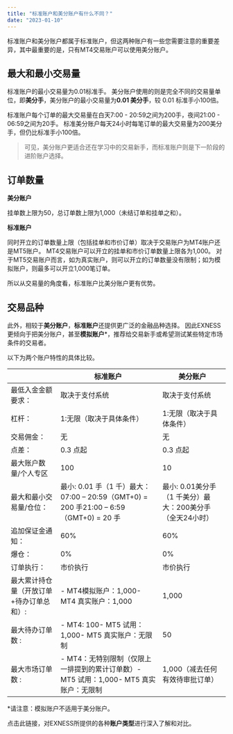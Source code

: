 ```yaml
---
title: "标准账户和美分账户有什么不同？"
date: "2023-01-10"
---
```


标准账户和美分账户都属于标准账户，但这两种账户有一些您需要注意的重要差异，其中最重要的是，只有MT4交易账户可以使用美分账户。

## **最大和最小交易量**

标准账户的最小交易量为0.01标准手。 美分账户使用的则是完全不同的交易量单位，即**美分手**，美分账户的最小交易量为**0.01 美分手**，较 0.01 标准手小100倍。

标准账户每个订单的最大交易量在白天7:00 - 20:59之间为200手，夜间21:00 - 06:59之间为20手。 标准美分账户每天24小时每笔订单的最大交易量为200美分手，但仍比标准手小100倍。

> 可见，美分账户更适合还在学习中的交易新手，而标准账户则是下一阶段的进阶账户选择。

## **订单数量**

**美分账户**

挂单数上限为50，总订单数上限为1,000（未结订单和挂单之和）。

**标准账户**

同时开立的订单数量上限（包括挂单和市价订单）取决于交易账户为MT4账户还是MT5账户。 MT4交易账户可以开立的挂单和市价订单数量上限各为1,000。 对于MT5交易账户而言，如为真实账户，则可以开立的订单数量没有限制；如为模拟账户，则最多可以开立1,000笔订单。

所以从交易量的角度看，标准账户比美分账户更有优势。

## **交易品种**

此外，相较于**美分账户**，**标准账户**还提供更广泛的金融品种选择。 因此EXNESS更倾向于把美分账户，甚至**模拟账户***，推荐给交易新手或希望测试某些特定市场条件的交易者。

以下为两个账户特性的具体比较。

| &nbsp;| 标准账户| 美分账户 |
|-------|----------|-----|
| 最低入金金额要求：| 取决于支付系统| 取决于支付系统|
| 杠杆：| 1:无限（取决于具体条件）| 1:无限（取决于具体条件）|
| 交易佣金：| 无| 无|
| 点差：| 0.3 点起| 0.3 点起 |
| 最大账户数量/个人专区| 100 | 10 |
| 最大和最小交易量/仓位： | 最小: 0.01 手（1 千）最大：07:00 – 20:59（GMT+0) = 200 手21:00 – 6:59（GMT+0) = 20 手 | 最小: 0.01美分手（1 千美分）最大：200美分手（全天24小时） |
| 追加保证金通知：| 60% | 60%|
| 爆仓：| 0%| 0% |
| 订单执行：| 市价执行| 市价执行 |
| 最大累计持仓量（开放订单+待办订单总和）: | - MT4模拟账户：1,000- MT4 真实账户：1,000| 1,000|
| 最大待办订单数 :| - MT4: 100- MT5 试用：1,000- MT5 真实账户：无限制| 50 |
| 最大市场订单数 :| - MT4：无特别限制（仅限上一排提到的累计订单数）- MT5 试用：1,000- MT5 真实账户：无限制| 1,000（减去任何有效待审批订单） |


*请注意：模拟账户不适用于美分账户。

点击此链接，对EXNESS所提供的各种**账户类型**进行深入了解和对比。
